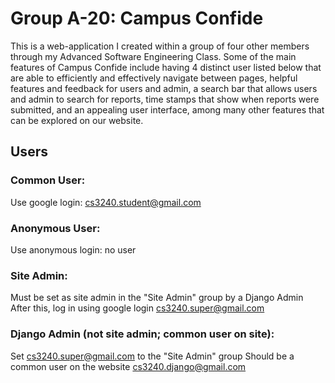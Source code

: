 # Group A-20: Campus Confide

This is a web-application I created within a group of four other members through my 
Advanced Software Engineering Class. Some of the main features of Campus Confide include 
having 4 distinct user listed below that are able to efficiently and effectively navigate 
between pages, helpful features and feedback for users and admin, a search bar that allows 
users and admin to search for reports, time stamps that show when reports were submitted, 
and an appealing user interface, among many other features that can be explored on our 
website.

## Users

### Common User:
Use google login:
cs3240.student@gmail.com

### Anonymous User:
Use anonymous login:
no user

### Site Admin:
Must be set as site admin in the "Site Admin" group by a Django Admin
After this, log in using google login
cs3240.super@gmail.com

### Django Admin (not site admin; common user on site):
Set cs3240.super@gmail.com to the "Site Admin" group
Should be a common user on the website
cs3240.django@gmail.com





